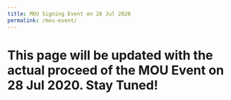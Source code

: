 ```yaml
---
title: MOU Signing Event on 28 Jul 2020
permalink: /mou-event/
---
```


# This page will be updated with the actual proceed of the MOU Event on 28 Jul 2020. Stay Tuned!
